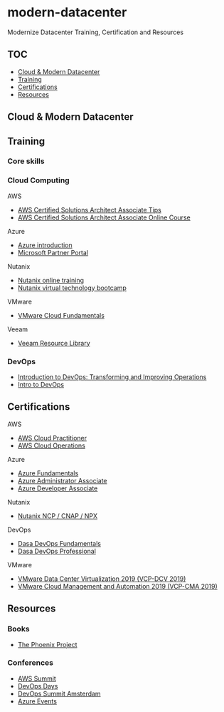 # modern-datacenter

Modernize Datacenter Training, Certification and Resources

## TOC
* [Cloud & Modern Datacenter](#Cloud&ModernDatacenter)
* [Training](#training)
* [Certifications](#certifications)
* [Resources](#resources)

## Cloud & Modern Datacenter


## Training


### Core skills

### Cloud Computing

AWS

* [AWS Certified Solutions Architect Associate Tips](https://github.com/pietheinstrengholt/aws-certified-solutions-architect-associate-exam-tips)
* [AWS Certified Solutions Architect Associate Online Course](https://www.udemy.com/aws-certified-solutions-architect-associate/)

Azure

* [Azure introduction](https://docs.microsoft.com/nl-nl/learn/azure/)
* [Microsoft Partner Portal](https://login.microsoftonline.com/common/oauth2/authorize?client_id=4990cffe-04e8-4e8b-808a-1175604b879f&response_mode=form_post&response_type=code+id_token&scope=openid+profile&state=OpenIdConnect.AuthenticationProperties%3d95MEcf-haSFKgq5_Jw2AbLL1oe0W0SYb0QnKIj5RSnfn3jWlgfr2qaVLF2jGXDb7eFWlCQu4GNnEiFQ2UN74fCZAniXE2Byb7MlhEI4oZNEOzOvyZROtpF3zlP92rhrn09TMjlD-Tb8ZAgbDSPOSM7rcwGKcPHIYiYdyFFBY-td437YlzWkEd6DZdErmH6aQ47iXh1mQYD85_8KNOkw6z2cJm9A&nonce=636906527314092162.ZjcxMWU3OTYtODU3Mi00YWVjLTk4ZjItYTRmYzg5YWJkMmJjOWE0NjJhNGUtZTljZi00MmFlLTgyYzItNDczNzBiNDU5YTZh&redirect_uri=https%3a%2f%2fpartner.microsoft.com%2faad%2fauthPostGateway&resource=797f4846-ba00-4fd7-ba43-dac1f8f63013&mkt=en-US&sso_nonce=AQABAAAAAADCoMpjJXrxTq9VG9te-7FXAbIBDTXWaJcxfKNB7P-O2hsEhFWsMU1In-buhGjkB1m4ss_pGA6F21fVzoOHOeC1YiwLZ17Q4gnDokocc-43HCAA&client-request-id=d9678c24-5535-439e-bab4-9882e209ca9e&mscrid=d9678c24-5535-439e-bab4-9882e209ca9e)


Nutanix

* [Nutanix online training](https://www.nutanix.com/support-services/training-certification/online-training/)
* [Nutanix virtual technology bootcamp](https://www.nutanix.com/bootcamp/virtual/)

VMware

* [VMware Cloud Fundamentals](https://mylearn.vmware.com/mgrReg/courses.cfm?ui=www_edu&a=one&id_subject=78498&src=so_5a314d05e49f5&cid=70134000001SkJn)

Veeam

* [Veeam Resource Library](https://www.veeam.com/resource-library.html?search=&sortByRelevance=1&language[]=en&tags[product][]=)


### DevOps

* [Introduction to DevOps: Transforming and Improving Operations](https://www.linuxfoundation.org/blog/2017/01/how-to-make-the-most-of-the-free-intro-to-devops-course-on-edx/)
* [Intro to DevOps](https://eu.udacity.com/course/intro-to-devops--ud611)

## Certifications

AWS

* [AWS Cloud Practitioner](https://aws.amazon.com/training/path-cloudpractitioner/?tccta=icon)
* [AWS Cloud Operations](https://aws.amazon.com/training/path-cloudpractitioner/?tccta=icon)

Azure

* [Azure Fundamentals](https://www.microsoft.com/en-us/learning/azure-fundamentals.aspx)
* [Azure Administrator Associate](https://www.microsoft.com/en-us/learning/azure-administrator.aspx)
* [Azure Developer Associate](https://www.microsoft.com/en-us/learning/azure-developer.aspx)

Nutanix

* [Nutanix NCP / CNAP / NPX](https://www.nutanix.com/support-services/training-certification/certifications/)

DevOps

* [Dasa DevOps Fundamentals](https://www.devopsagileskills.org/certifications/dasa-devops-fundamentals/)
* [Dasa DevOps Professional](https://www.devopsagileskills.org/certifications/dasa-devops-professional-enable-and-scale/)

VMware

* [VMware Data Center Virtualization 2019 (VCP-DCV 2019)](https://www.vmware.com/education-services/certification/vcp-dcv-2019.html)
* [VMware Cloud Management and Automation 2019 (VCP-CMA 2019)](https://www.vmware.com/education-services/certification/vcp-cma-2019.html)

## Resources

### Books
* [The Phoenix Project](https://www.amazon.com/Phoenix-Project-DevOps-Helping-Business/dp/0988262592)


### Conferences

* [AWS Summit](https://aws.amazon.com/summits/benelux/)
* [DevOps Days](https://www.devopsdays.org/events/2019-amsterdam/welcome/)
* [DevOps Summit Amsterdam](https://www.devopssummitamsterdam.com/)
* [Azure Events](https://azure.microsoft.com/en-us/community/events/)